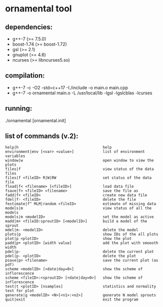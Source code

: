 # ornamental tool

## dependencies:
- g++-7 (>= 7.5.0)
- boost-1.74 (>= boost-1.72)
- gsl (>= 2.1)
- gnuplot (>= 4.6)
- ncurses (>= libncurses5.so)

## compilation:
- g++-7 -c -O2 -std=c++17 -I./include -o main.o main.cpp
- g++-7 -o ornamental main.o -L /usr/local/lib -lgsl -lgslcblas -lcurses

## running:
./ornamental [ornamental.init]

## list of commands (v.2):
```
help|h                                      help
environment|env [<var> <value>]             list of environment variables
window|w                                    open window to view the plots
files|f                                     view status of the data files
files|f <fileID> R|W|RW                     set status of the data file
fload|f< <filename> [<fileID>]              load data file
fsave|f> <fileID> <filename>                save the file as
fadd|f+ <fileID>                            create new data file
fdel|f- <fileID>                            delete the file 
festimate|f^ MLM|random <fileID>            estimate of missing data
models|m                                    view status of all the models
models|m <modelID>                          set the model as active
madd|m+ <fileID:sproutID> [<modelID>]       build a model of the sprout
mdel|m- <modelID>                           delete the model 
plots|p                                     show IDs of the all plots
plot|p <plotID>                             show the plot
padd|p+ <plotID> [width value]              add the plot with smoooth width
pdel|p-                                     delete the current plot
pdel|p- <plotID>                            delete the plot
psave|p> <filename>                         save the current plot (as pdf)
scheme <modelID> [<date|day=0>]             show the scheme of inflorescence
scheme <fileID>:<sproutID> [<date|day=0>]   show the scheme of inflorescence
test|t <plotID> [nsamples]                  statistics and normality test for plot
generate|g <modelID> <N>[<n1>:<n2>]         generate N model sprouts
quit|exit                                   exit the program
```
